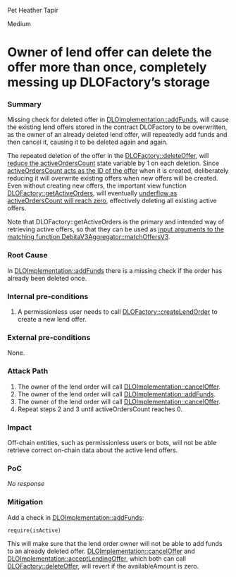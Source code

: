 Pet Heather Tapir

Medium

# Owner of lend offer can delete the offer more than once, completely messing up DLOFactory’s storage

### Summary

Missing check for deleted offer in [DLOImplementation::addFunds](https://github.com/sherlock-audit/2024-11-debita-finance-v3/blob/main/Debita-V3-Contracts/contracts/DebitaLendOffer-Implementation.sol#L162-L176), will cause the existing lend offers stored in the contract DLOFactory to be overwritten, as the owner of an already deleted lend offer, will repeatedly add funds and then cancel it, causing it to be deleted again and again. 

The repeated deletion of the offer in the [DLOFactory::deleteOffer](https://github.com/sherlock-audit/2024-11-debita-finance-v3/blob/main/Debita-V3-Contracts/contracts/DebitaLendOfferFactory.sol#L207-L220), will [reduce the activeOrdersCount](https://github.com/sherlock-audit/2024-11-debita-finance-v3/blob/main/Debita-V3-Contracts/contracts/DebitaLendOfferFactory.sol#L219) state variable by 1 on each deletion. Since [activeOrdersCount acts as the ID of the offer](https://github.com/sherlock-audit/2024-11-debita-finance-v3/blob/main/Debita-V3-Contracts/contracts/DebitaLendOfferFactory.sol#L187-L189) when it is created, deliberately reducing it will overwrite existing offers when new offers will be created. Even without creating new offers, the important view function [DLOFactory::getActiveOrders](https://github.com/sherlock-audit/2024-11-debita-finance-v3/blob/main/Debita-V3-Contracts/contracts/DebitaLendOfferFactory.sol#L222-L243), will eventually [underflow as activeOrdersCount will reach zero](https://github.com/sherlock-audit/2024-11-debita-finance-v3/blob/main/Debita-V3-Contracts/contracts/DebitaLendOfferFactory.sol#L235), effectively deleting all existing active offers.

Note that DLOFactory::getActiveOrders is the primary and intended way of retrieving active offers, so that they can be used as [input arguments to the matching function DebitaV3Aggregator::matchOffersV3](https://github.com/sherlock-audit/2024-11-debita-finance-v3/blob/main/Debita-V3-Contracts/contracts/DebitaV3Aggregator.sol#L275).

### Root Cause

In [DLOImplementation::addFunds](https://github.com/sherlock-audit/2024-11-debita-finance-v3/blob/main/Debita-V3-Contracts/contracts/DebitaLendOffer-Implementation.sol#L162-L176) there is a missing check if the order has already been deleted once.

### Internal pre-conditions

1. A permissionless user needs to call [DLOFactory::createLendOrder](https://github.com/sherlock-audit/2024-11-debita-finance-v3/blob/main/Debita-V3-Contracts/contracts/DebitaLendOfferFactory.sol#L124-L203) to create a new lend offer.

### External pre-conditions

None.

### Attack Path

1. The owner of the lend order will call [DLOImplementation::cancelOffer](https://github.com/sherlock-audit/2024-11-debita-finance-v3/blob/main/Debita-V3-Contracts/contracts/DebitaLendOffer-Implementation.sol#L144-L159).
2. The owner of the lend order will call [DLOImplementation::addFunds](https://github.com/sherlock-audit/2024-11-debita-finance-v3/blob/main/Debita-V3-Contracts/contracts/DebitaLendOffer-Implementation.sol#L162-L176).
3. The owner of the lend order will call [DLOImplementation::cancelOffer](https://github.com/sherlock-audit/2024-11-debita-finance-v3/blob/main/Debita-V3-Contracts/contracts/DebitaLendOffer-Implementation.sol#L144-L159).
4. Repeat steps 2 and 3 until activeOrdersCount reaches 0.

### Impact

Off-chain entities, such as permissionless users or bots, will not be able retrieve correct on-chain data about the active lend offers.

### PoC

_No response_

### Mitigation

Add a check in [DLOImplementation::addFunds](https://github.com/sherlock-audit/2024-11-debita-finance-v3/blob/main/Debita-V3-Contracts/contracts/DebitaLendOffer-Implementation.sol#L162-L176):

```solidity
require(isActive)
```

This will make sure that the lend order owner will not be able to add funds to an already deleted offer. [DLOImplementation::cancelOffer](https://github.com/sherlock-audit/2024-11-debita-finance-v3/blob/main/Debita-V3-Contracts/contracts/DebitaLendOffer-Implementation.sol#L144-L159) and [DLOImplementation::acceptLendingOffer](https://github.com/sherlock-audit/2024-11-debita-finance-v3/blob/main/Debita-V3-Contracts/contracts/DebitaLendOffer-Implementation.sol#L109-L139), which both can call [DLOFactory::deleteOffer](https://github.com/sherlock-audit/2024-11-debita-finance-v3/blob/main/Debita-V3-Contracts/contracts/DebitaLendOfferFactory.sol#L207-L220), will revert if the availableAmount is zero.